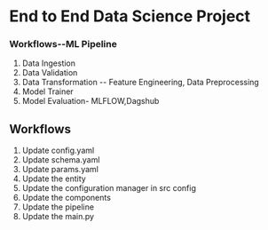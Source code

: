 # End to End Data Science Project 

### Workflows--ML Pipeline 

1. Data Ingestion 
2. Data Validation
3. Data Transformation -- Feature Engineering, Data Preprocessing
4. Model Trainer 
5. Model Evaluation- MLFLOW,Dagshub

## Workflows

1. Update config.yaml
2. Update schema.yaml
3. Update params.yaml
4. Update the entity
5. Update the configuration manager in src config
6. Update the components
7. Update the pipeline 
8. Update the main.py